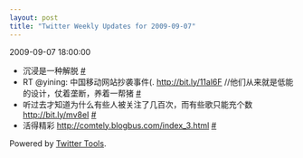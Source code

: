 ```yaml
---
layout: post
title: "Twitter Weekly Updates for 2009-09-07"
---
```


<p class='meta'>2009-09-07 18:00:00</p>

<ul class="aktt_tweet_digest">
	<li>沉浸是一种解脱 <a href="http://twitter.com/Joshua_C/statuses/3819061046">#</a></li>
	<li>RT @yining: 中国移动网站抄袭事件(. <a href="http://bit.ly/11al6F" rel="nofollow">http://bit.ly/11al6F</a> //他们从来就是低能的设计，仗着垄断，养着一帮猪 <a href="http://twitter.com/Joshua_C/statuses/3793773368">#</a></li>
	<li>听过去才知道为什么有些人被关注了几百次，而有些歌只能充个数 <a href="http://bit.ly/mv8eI" rel="nofollow">http://bit.ly/mv8eI</a> <a href="http://twitter.com/Joshua_C/statuses/3710194750">#</a></li>
	<li>活得精彩 <a href="http://comtely.blogbus.com/index_3.html" rel="nofollow">http://comtely.blogbus.com/index_3.html</a> <a href="http://twitter.com/Joshua_C/statuses/3707066586">#</a></li>
</ul>
<p class="aktt_credit">Powered by <a href="http://alexking.org/projects/wordpress">Twitter Tools</a>.</p>